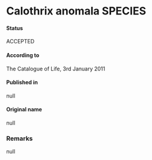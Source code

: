 # Calothrix anomala SPECIES

#### Status
ACCEPTED

#### According to
The Catalogue of Life, 3rd January 2011

#### Published in
null

#### Original name
null

### Remarks
null